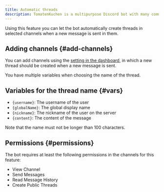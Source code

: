 ```yaml
---
title: Automatic threads
description: TomatenKuchen is a multipurpose Discord bot with many common and innovative features for your server. Using the automatic thread creation feature, you can e.g. improve the usability of discussion or bug report channels.
---
```


Using this feature you can let the bot automatically create threads in selected channels when a new message is sent in them.

## Adding channels {#add-channels}

You can add channels using the [setting in the dashboard](https://tomatenkuchen.com/dashboard/settings#autoThreadChannels), in which a new thread should be created when a new message is sent.

You have multiple variables when choosing the name of the thread.

## Variables for the thread name {#vars}

- `{username}`: The username of the user
- `{globalName}`: The global display name
- `{nickname}`: The nickname of the user on the server
- `{content}`: The content of the message

Note that the name must not be longer than 100 characters.

## Permissions {#permissions}

The bot requires at least the following permissions in the channels for this feature:
- View Channel
- Send Messages
- Read Message History
- Create Public Threads
